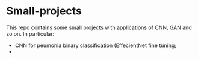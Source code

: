 # Small-projects

This repo contains some small projects with applications of CNN, GAN and so on. In particular:
- CNN for peumonia binary classification (EffecientNet fine tuning;
-
